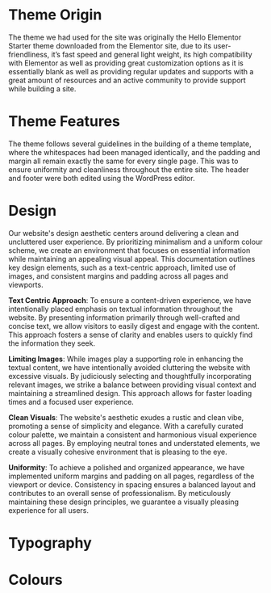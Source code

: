 # Theme Origin
The theme we had used for the site was originally the Hello Elementor Starter theme downloaded from the Elementor site, due to its user-friendliness, it’s fast speed and general light weight, its high compatibility with Elementor as well as providing great customization options as it is essentially blank as well as providing regular updates and supports with a great amount of resources and an active community to provide support while building a site.

# Theme Features
The theme follows several guidelines in the building of a theme template, where the whitespaces had been managed identically, and the padding and margin all remain exactly the same for every single page. This was to ensure uniformity and cleanliness throughout the entire site. The header and footer were both edited using the WordPress editor.

# Design
Our website's design aesthetic centers around delivering a clean and uncluttered user experience. By prioritizing minimalism and a uniform colour scheme, we create an environment that focuses on essential information while maintaining an appealing visual appeal. This documentation outlines key design elements, such as a text-centric approach, limited use of images, and consistent margins and padding across all pages and viewports.

**Text Centric Approach**: To ensure a content-driven experience, we have intentionally placed emphasis on textual information throughout the website. By presenting information primarily through well-crafted and concise text, we allow visitors to easily digest and engage with the content. This approach fosters a sense of clarity and enables users to quickly find the information they seek.

**Limiting Images**: While images play a supporting role in enhancing the textual content, we have intentionally avoided cluttering the website with excessive visuals. By judiciously selecting and thoughtfully incorporating relevant images, we strike a balance between providing visual context and maintaining a streamlined design. This approach allows for faster loading times and a focused user experience.

**Clean Visuals**: The website's aesthetic exudes a rustic and clean vibe, promoting a sense of simplicity and elegance. With a carefully curated colour palette, we maintain a consistent and harmonious visual experience across all pages. By employing neutral tones and understated elements, we create a visually cohesive environment that is pleasing to the eye.

**Uniformity**: To achieve a polished and organized appearance, we have implemented uniform margins and padding on all pages, regardless of the viewport or device. Consistency in spacing ensures a balanced layout and contributes to an overall sense of professionalism. By meticulously maintaining these design principles, we guarantee a visually pleasing experience for all users.

# Typography

# Colours
